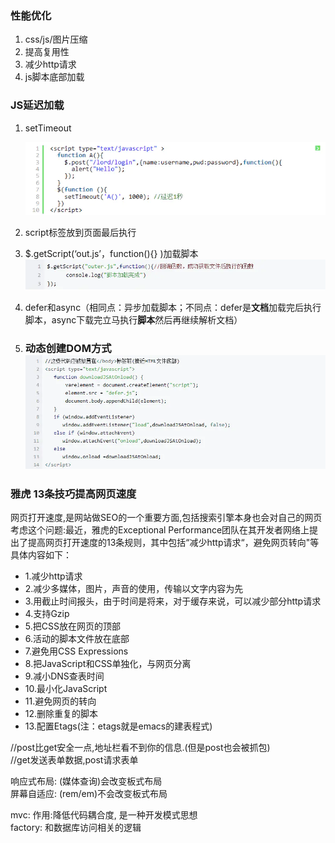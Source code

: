 ### 性能优化

1. css/js/图片压缩
2. 提高复用性
3. 减少http请求
4. js脚本底部加载

### JS延迟加载

1. setTimeout

   ![](/assets/setTimeout-js.png)

2. script标签放到页面最后执行

3. $.getScript\(‘out.js’，function\(\){} \)加载脚本![](/assets/getScript.png)

4. defer和async（相同点：异步加载脚本；不同点：defer是**文档**加载完后执行脚本，async下载完立马执行**脚本**然后再继续解析文档）

5. ### 动态创建DOM方式![](/assets/js-dom.png)

### 雅虎 13条技巧提高网页速度

网页打开速度,是网站做SEO的一个重要方面,包括搜索引擎本身也会对自己的网页考虑这个问题:最近，雅虎的Exceptional Performance团队在其开发者网络上提出了提高网页打开速度的13条规则，其中包括“减少http请求“，避免网页转向"等具体内容如下：

* 1.减少http请求
* 2.减少多媒体，图片，声音的使用，传输以文字内容为先
* 3.用截止时间报头，由于时间是将来，对于缓存来说，可以减少部分http请求
* 4.支持Gzip
* 5.把CSS放在网页的顶部
* 6.活动的脚本文件放在底部
* 7.避免用CSS Expressions 
* 8.把JavaScript和CSS单独化，与网页分离
* 9.减小DNS查表时间
* 10.最小化JavaScript
* 11.避免网页的转向
* 12.删除重复的脚本 
* 13.配置Etags\(注：etags就是emacs的建表程式\) 

//post比get安全一点,地址栏看不到你的信息.\(但是post也会被抓包\)  
//get发送表单数据,post请求表单

响应式布局: \(媒体查询\)会改变板式布局  
屏幕自适应: \(rem/em\)不会改变板式布局

mvc: 作用:降低代码耦合度, 是一种开发模式思想  
factory: 和数据库访问相关的逻辑

